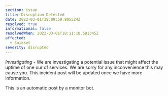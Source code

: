 ```yaml
---
section: issue
title: Disruption Detected
date: 2022-03-01T18:09:59.805524Z
resolved: true
informational: false
resolvedWhen: 2022-03-01T18:11:10.681345Z
affected:
  - Snikket
severity: disrupted
---
```

*Investigating* - We are investigating a potential issue that might affect the uptime of one our of services. We are sorry for any inconvenience this may cause you. This incident post will be updated once we have more information.

This is an automatic post by a monitor bot.
        
